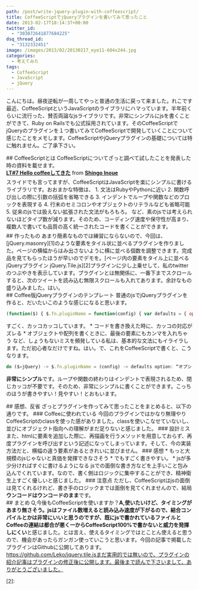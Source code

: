 ```yaml
---
path: /post/write-jquery-plugin-with-coffeescript/
title: CoffeeScriptでjQueryプラグインを書いてみて思ったこと
date: 2013-02-17T18:14:37+00:00
twitter_id:
  - "303072641877684225"
dsq_thread_id:
  - "3132332451"
image: /images/2013/02/20130217_eye11-604x244.jpg
categories:
  - 考えてみた
tags:
  - CoffeeScript
  - JavaScript
  - jQuery
---
```

<section id="intro">こんにちは。昼夜逆転が一周してやっと普通の生活に戻って来ました。れこです最近、CoffeeScriptというJavaScriptのライブラリにハマっています。半年前くらいに流行った、賛否両論なjsライブラリです。非常にシンプルにjsを書くことができて、Ruby on Railsでも公式採用されています。そのCoffeeScriptでjQueryのプラグインを１つ書いてみてCoffeeScriptで開発していくことについて感じたことをメモします。CoffeeScriptやjQueryプラグインの基礎については特に触れません。ご了承下さい。</p> </section> 

<!--more-->

<section id="learn"> ## CoffeeScriptとは CoffeeScriptについてざっと調べて試したことを発表した時の資料を載せます。 

<div style="margin-bottom:5px">
  <div style="margin-bottom:5px">
    <strong><a href="http://www.slideshare.net/L_e_k_o/lt7-hello-coffee" title="LT#7 Hello coffeeしてきた" target="_blank">LT#7 Hello coffeeしてきた</a></strong> from <strong><a href="http://www.slideshare.net/L_e_k_o" target="_blank">Shingo Inoue</a></strong>
  </div> スライドでも言ってますが、CoffeeScriptはJavaScriptを楽にシンプルに書けるライブラリです。おおまかな特徴は、 1. 文法はRubyやPythonに近い 2. 関数呼び出しの際に引数の括弧を省略できる 3. インデントでループや関数などのブロックを表現する 4. 行末のセミコロンやオブジェクトのリテラルなども省略可能 5. 従来のjsでは扱えない拡張された文法がもろもろ。 など、素のjsでは考えられないほどタイプ数が減ります。そのため、コーディング速度や保守性が高まり、複数人で書いても品質の高く統一されたコードを書くことができます。</section> <section id="demo"> ## 作ったもの あまり簡素なものでは練習にならないので、今回は、[jQuery.masonry][1]のような要素をタイル状に並べるプラグインを作りました。ページの横幅からはみ出さないように横に並べる個数を調整できます。完成品を見てもらったほうが早いのでデモを。[ページ内の要素をタイル上に並べるjQueryプラグイン jQuery.Tile.js][2]プラグインに少し上乗せして、私のtwitterのつぶやきを表示しています。プラグインとは無関係に、一番下までスクロールすると、次のツイートを読み込む無限スクロールも入れてあります。余計なもの盛り込みました。はい。</section> <section id="jquery-plugin"> ## Coffee版jQueryプラグインのテンプレート 普通のjsでjQueryプラグインを作ると、だいたいこのような感じになると思います。 

```javascript
(function($) { $.fn.pluginName = function(config) { var defaults = { option: “オプション” }; option = $.extend(defaults, config); return this.each(function() { //ここにプラグインの処理を書く }); };})(jQuery);
```

すごく、カッコカッコしています。 * コードを書き換えた時に、カッコの対応がズレる * オブジェクトや配列を書くときに、最後の要素にもカンマを入れちゃう など、しょうもないミスを頻発している私は、基本的な文法にもイライラします。ただ初心者なだけですね。はい。で、これをCoffeeScriptで書くと、こうなります。 

```javascript
do ($=jQuery) -> $.fn.pluginName = (config) -> defaults option: “オプション” option = $.extend(defaults, config) @.each -> #ここに処理を記述
```

**非常にシンプル**です。ループや関数の終わりはインデントで表現されるため、閉じカッコが不要です。そのため、非常にシンプルに書くことができます。こっちのほうが書きやすい！見やすい！とおもいます。</section> <section id="feel"> ## 感想、反省 ざっとプラグインを作ってみて思ったことをまとめると、以下の通りです。 ### Coffeeに使われている 今回のプラグインではかなり無理やりCoffeeScriptのclassを使った感がありました。classを使いこなせていないし、並びにオブジェクト指向への理解がまだ足りないと感じました。 ### 設計ミス また、htmlに要素を追加した際に、再描画を行うメソッドを用意しておらず、再度プラグインを呼び出すという記述になってしまっています。そして、今の実装方法だと、横幅の違う要素があるときれいに並びません。 ### 感想 * もっと大規模のjsじゃないと真価を発揮できなさそう * でもすごく書きやすい。 * jsが多少分ければすぐに書けるようになる jsでの面倒な書き方などを上手いこと包み込んでくれています。なので、書く側はロジックに集中することができ、精神衛生上すごく優しいと感じました。 ### 注意点 ただし、CoffeeScriptはjsの面倒は見てくれるけれど、書き手のロジックまでは面倒を見てくれませんので、結局**ウンコードはウンコードのまま**です。</section> <section id="finaly"> ## まとめ Q,今後もCoffeeScriptを使いますか？**A,使いたいけど、タイミングがあまり無さそう。**jsはファイル数増えると読み込み速度が下がるので、結合コンパイルとかは非常にいいと思うのですが、既にjsで書かれているファイルとCoffeeの連結は都合が悪く**一からCoffeeScript100%で書かないと威力を発揮しにくい**と感じました。とは言え、使えるタイミングではとことん使えると思うので、機会があったらガンガン使っていこうと思います。今回の記事で掲載したプラグインはGithubに公開してあります。https://github.com/Leko/jquery.tile.jsまだ実用的では無いので、プラグインの紹介記事はプラグインの修正後に公開します。最後まで読んで下さいまして、ありがとうございました。</section> 
  
  <p>
    [2]:
  </p>
  
  <div style="font-size:0px;height:0px;line-height:0px;margin:0;padding:0;clear:both">
  </div>